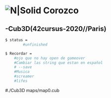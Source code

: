 # ![N|Solid](https://i.ibb.co/vsr6w99/original.png) Corozco
## -Cub3D(42cursus-2020//Paris)

```sh
$ status = 
    	#unfinished

$ Recordar =
	#ojo que no hay open de gameover
	#Cambiar las string que estan en español
	# --save
	#Musica
	#screamer
	#lifes
```
#./Cub3D maps/map0.cub

